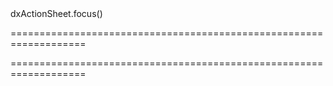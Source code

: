 <!--id-->dxActionSheet.focus()<!--/id-->
===================================================================
<!--hidden--><!--/hidden-->
===================================================================


